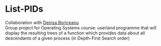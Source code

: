 # List-PIDs

Collaboration with [Denisa Boriceanu](https://github.com/n0nia)\
Group project for Operating Systems course: userland programme that will display the resulting trees of a function which provides
data about all descendants of a given process (in Depth-First Search order)
